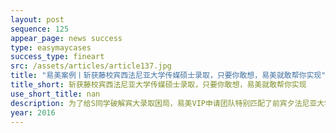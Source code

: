 ```yaml
---
layout: post
sequence: 125
appear_page: news success
type: easymaycases
success_type: fineart
src: /assets/articles/article137.jpg
title: "易美案例丨斩获藤校宾西法尼亚大学传媒硕士录取，只要你敢想，易美就敢帮你实现"
title_short: 斩获藤校宾西法尼亚大学传媒硕士录取，只要你敢想，易美就敢帮你实现
use_short_title: nan
description: 为了给S同学破解宾大录取困局，易美VIP申请团队特别匹配了前宾夕法尼亚大学资深招生官齐默曼女士全程指导申请。齐默曼女士与易美软性背景规划团队携手为S同学匹配了远程1对1定制项目---中西企业领导力研究。该项目由多位知名教授共同教育，教授均来自于美国顶尖管理学院和研究所。S同学通过大量阅读和讨论管理学和领导学相关文献，大量积累了管理组织理论，理解管理中的交流过程，并设计出组织信息系统的基本框架。通过此次项目，S同学对传媒与管理有了更深的理解，对未来要做商业与传媒结合的行业有了更精准的定位。
year: 2016
---
```


